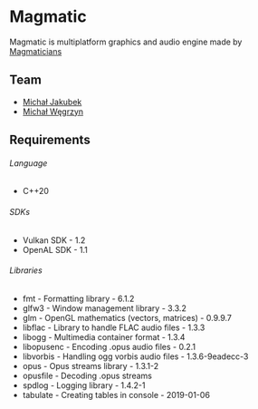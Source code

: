 # Magmatic

Magmatic is multiplatform graphics and audio engine made by [Magmaticians](https://github.com/Magmaticians)

## Team

- [Michał Jakubek](https://github.com/XertDev)
- [Michał Węgrzyn](https://github.com/mwegrzyn2311)

## Requirements

###### Language

- C++20

###### SDKs

- Vulkan SDK - 1.2
- OpenAL SDK - 1.1

###### Libraries

- fmt - Formatting library - 6.1.2
- glfw3 - Window management library - 3.3.2
- glm - OpenGL mathematics (vectors, matrices) - 0.9.9.7
- libflac - Library to handle FLAC audio files - 1.3.3
- libogg - Multimedia container format - 1.3.4
- libopusenc - Encoding .opus audio files - 0.2.1
- libvorbis - Handling ogg vorbis audio files - 1.3.6-9eadecc-3
- opus - Opus streams library - 1.3.1-2
- opusfile - Decoding .opus streams
- spdlog - Logging library - 1.4.2-1
- tabulate - Creating tables in console - 2019-01-06